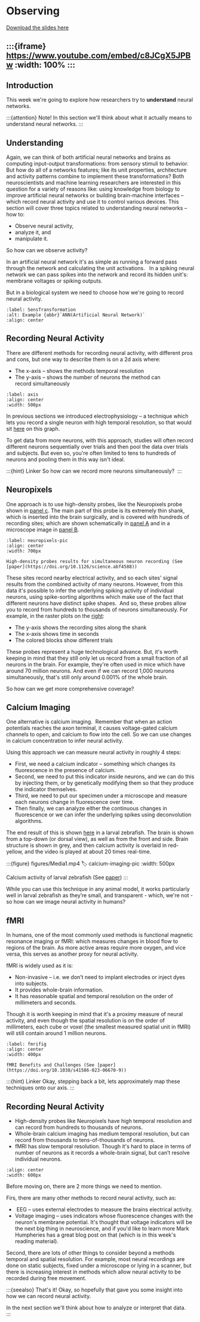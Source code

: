 # Observing

[Download the slides here](slides/W6-V0-observing.pptx)

:::{iframe} https://www.youtube.com/embed/c8JCgX5JPBw
:width: 100%
:::
---

## Introduction

This week we're going to explore how researchers try to **understand** neural networks. 

:::{attention} Note!
In this section we'll think about what it actually means to understand neural networks.
:::

## Understanding

Again, we can think of both artificial neural networks and brains as computing input-output transformations: from sensory stimuli to behavior.
But how do all of a networks features; like its unit properties, architecture and activity patterns combine to implement these transformations?
Both neuroscientists and machine learning researchers are interested in this question for a variety of reasons like: using knowledge from biology to improve artificial neural networks or building brain-machine interfaces – which record neural activity and use it to control various devices.
This section will cover three topics related to understanding neural networks – how to:
* Observe neural activity,
* analyze it, and 
* manipulate it. 

So how can we observe activity?

In an artificial neural network it's as simple as running a forward pass through the network and calculating the unit activations.  
In a spiking neural network we can pass spikes into the network and record its hidden unit's: membrane voltages or spiking outputs.

But in a biological system we need to choose how we're going to record neural activity.

```{figure} figures/sensorimotor.png
:label: SensTransformation
:alt: Example {abbr}`ANN(Artificial Neural Network)`
:align: center
```

## Recording Neural Activity

There are different methods for recording neural activity, with different pros and cons, but one way to describe them is on a 2d axis where: 

* The x-axis – shows the methods temporal resolution 
* The y-axis – shows the number of neurons the method can record simultaneously

```{figure} figures/observingPicture1.png
:label: axis
:align: center
:width: 500px
```

In previous sections we introduced electrophysiology <!-- find a link to this --> – a technique which lets you record a single neuron with high temporal resolution, so that would sit [here](#axis) on this graph.  

To get data from more neurons, with this approach, studies will often record different neurons sequentially over trials and then pool the data over trials and subjects. But even so, you're often limited to tens to hundreds of neurons and pooling them in this way isn't ideal. 

:::{hint} Linker
So how can we record more neurons simultaneously? 
:::

## Neuropixels

One approach is to use high-density probes, like the Neuropixels probe shown in [panel c](#neuropixels-pic).
The main part of this probe is its extremely thin shank, which is inserted into the brain surgically, and is covered with hundreds of recording sites; which are shown schematically in [panel A](#neuropixels-pic) and in a microscope image in [panel B](#neuropixels-pic).

```{figure} figures/observingPicture2.png
:label: neuropixels-pic
:align: center
:width: 700px

High-density probes results for simultaneous neuron recording (See [paper](https://doi.org/10.1126/science.abf4588))
```

These sites record nearby electrical activity, and so each sites' signal results from the combined activity of many neurons. However, from this data it's possible to infer the underlying spiking activity of individual neurons, using spike-sorting algorithms which make use of the fact that different neurons have distinct spike shapes. 
And so, these probes allow you to record from hundreds to thousands of neurons simultaneously. For example, in the raster plots on the [right](#neuropixels-pic):

* The y-axis shows the recording sites along the shank
* The x-axis shows time in seconds
* The colored blocks show different trials

These probes represent a huge technological advance. But, it's worth keeping in mind that they still only let us record from a small fraction of all neurons in the brain. For example, they're often used in mice which have around 70 million neurons. And even if we can record 1,000 neurons simultaneously, that's still only around 0.001% of the whole brain.

So how can we get more comprehensive coverage? 

## Calcium Imaging

One alternative is calcium imaging. 
Remember that when an action potentials reaches the axon terminal, it causes voltage-gated calcium channels to open, and calcium to flow into the cell. So we can use changes in calcium concentration to infer neural activity. 

Using this approach we can measure neural activity in roughly 4 steps:

* First, we need a calcium indicator – something which changes its fluorescence in the presence of calcium.
* Second, we need to put this indicator inside neurons, and we can do this by injecting them, or by genetically modifying them so that they produce the indicator themselves. 
* Third, we need to put our specimen under a microscope and measure each neurons change in fluorescence over time.
* Then finally, we can analyze either the continuous changes in fluorescence or we can infer the underlying spikes using deconvolution algorithms.  

The end result of this is shown [here](#calcium-imaging-pic) in a larval zebrafish. The brain is shown from a top-down (or dorsal view), as well as from the front and side. Brain structure is shown in grey, and then calcium activity is overlaid in red-yellow, and the video is played at about 20 times real-time.

:::{figure} figures/Media1.mp4
:label: calcium-imaging-pic
:width: 500px

Calcium activity of larval zebrafish (See [paper](https://doi.org/10.3389/fncir.2013.00065))
:::

While you can use this technique in any animal model, it works particularly well in larval zebrafish as they’re small, and transparent - which, we're not - so how can we image neural activity in humans?  

## fMRI

In humans, one of the most commonly used methods is functional magnetic resonance imaging or fMRI: which measures changes in blood flow to regions of the brain. As more active areas require more oxygen, and vice versa, this serves as another proxy for neural activity. 

fMRI is widely used as it is: 

* Non-invasive – i.e. we don’t need to implant electrodes or inject dyes into subjects.
* It provides whole-brain information.
* It has reasonable spatial and temporal resolution on the order of millimeters and seconds.  

Though it is worth keeping in mind that it's a proximy measure of neural activity, and even though the spatial resolution is on the order of millimeters, each cube or voxel (the smallest measured spatial unit in fMRI) will still contain around 1 million neurons.

```{figure} figures/observingPicture4.png
:label: fmrifig
:align: center
:width: 400px

fMRI Benefits and Challenges (See [paper](https://doi.org/10.1038/s41586-023-06670-9))
```
:::{hint} Linker
Okay, stepping back a bit, lets approximately map these techniques onto our axis.
:::

## Recording Neural Activity

* High-density probes like Neuropixels have high temporal resolution and can record from hundreds to thousands of neurons.
* Whole-brain calcium imaging has medium temporal resolution, but can record from thousands to tens-of-thousands of neurons.
* fMRI has slow temporal resolution. Though it's hard to place in terms of number of neurons as it records a whole-brain signal, but can’t resolve individual neurons.

```{figure} figures/observingPicture5.png
:align: center
:width: 600px
```

Before moving on, there are 2 more things we need to mention.

Firs, there are many other methods to record neural activity, such as:

*  EEG – uses external electrodes to measure the brains electrical activity.
* Voltage imaging – uses indicators whose fluorescence changes with the neuron's membrane potential. It's thought that voltage indicators will be the next big thing in neuroscience, and if you'd like to learn more Mark Humpheries has a great blog post on that (which is in this week's reading material).

Second, there are lots of other things to consider beyond a methods temporal and spatial resolution. For example, most neural recordings are done on static subjects, fixed under a microscope or lying in a scanner, but there is increasing interest in methods which allow neural activity to be recorded during free movement.

:::{seealso} That's it!
Okay, so hopefully that gave you some insight into how we can record neural activity. 

In the next section we'll think about how to analyze or interpret that data.  
:::
